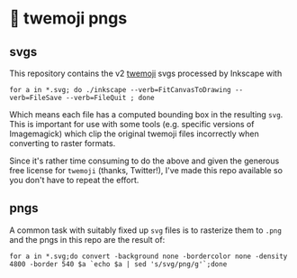 # 👋 twemoji pngs

## svgs

This repository contains the v2 [twemoji](https://github.com/twitter/twemoji) svgs processed by Inkscape with
```
for a in *.svg; do ./inkscape --verb=FitCanvasToDrawing --verb=FileSave --verb=FileQuit ; done
```

Which means each file has a computed bounding box in the resulting `svg`. This is important for use with some tools (e.g. specific versions of Imagemagick) which clip the original twemoji files incorrectly when converting to raster formats.

Since it's rather time consuming to do the above and given the generous free license for `twemoji` (thanks, Twitter!), I've made this repo available so you don't have to repeat the effort.

## pngs

A common task with suitably fixed up `svg` files is to rasterize them to `.png` and the pngs in this repo are the result of:

```
for a in *.svg;do convert -background none -bordercolor none -density 4800 -border 540 $a `echo $a | sed 's/svg/png/g'`;done
```
